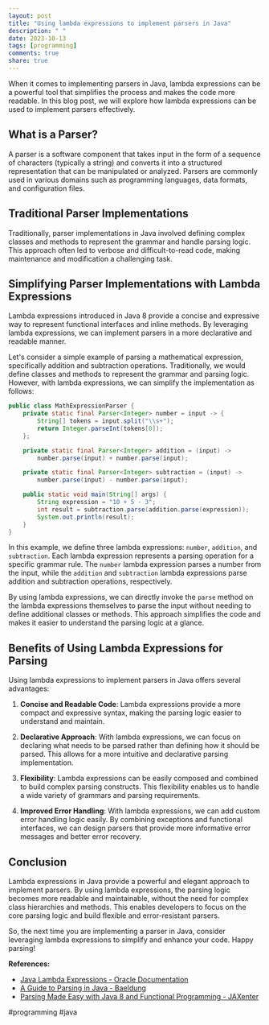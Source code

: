```yaml
---
layout: post
title: "Using lambda expressions to implement parsers in Java"
description: " "
date: 2023-10-13
tags: [programming]
comments: true
share: true
---
```


When it comes to implementing parsers in Java, lambda expressions can be a powerful tool that simplifies the process and makes the code more readable. In this blog post, we will explore how lambda expressions can be used to implement parsers effectively.

## What is a Parser?

A parser is a software component that takes input in the form of a sequence of characters (typically a string) and converts it into a structured representation that can be manipulated or analyzed. Parsers are commonly used in various domains such as programming languages, data formats, and configuration files.

## Traditional Parser Implementations

Traditionally, parser implementations in Java involved defining complex classes and methods to represent the grammar and handle parsing logic. This approach often led to verbose and difficult-to-read code, making maintenance and modification a challenging task.

## Simplifying Parser Implementations with Lambda Expressions

Lambda expressions introduced in Java 8 provide a concise and expressive way to represent functional interfaces and inline methods. By leveraging lambda expressions, we can implement parsers in a more declarative and readable manner.

Let's consider a simple example of parsing a mathematical expression, specifically addition and subtraction operations. Traditionally, we would define classes and methods to represent the grammar and parsing logic. However, with lambda expressions, we can simplify the implementation as follows:

```java
public class MathExpressionParser {
    private static final Parser<Integer> number = input -> {
        String[] tokens = input.split("\\s+");
        return Integer.parseInt(tokens[0]);
    };

    private static final Parser<Integer> addition = (input) ->
        number.parse(input) + number.parse(input);

    private static final Parser<Integer> subtraction = (input) ->
        number.parse(input) - number.parse(input);

    public static void main(String[] args) {
        String expression = "10 + 5 - 3";
        int result = subtraction.parse(addition.parse(expression));
        System.out.println(result);
    }
}
```

In this example, we define three lambda expressions: `number`, `addition`, and `subtraction`. Each lambda expression represents a parsing operation for a specific grammar rule. The `number` lambda expression parses a number from the input, while the `addition` and `subtraction` lambda expressions parse addition and subtraction operations, respectively.

By using lambda expressions, we can directly invoke the `parse` method on the lambda expressions themselves to parse the input without needing to define additional classes or methods. This approach simplifies the code and makes it easier to understand the parsing logic at a glance.

## Benefits of Using Lambda Expressions for Parsing

Using lambda expressions to implement parsers in Java offers several advantages:

1. **Concise and Readable Code**: Lambda expressions provide a more compact and expressive syntax, making the parsing logic easier to understand and maintain.

2. **Declarative Approach**: With lambda expressions, we can focus on declaring what needs to be parsed rather than defining how it should be parsed. This allows for a more intuitive and declarative parsing implementation.

3. **Flexibility**: Lambda expressions can be easily composed and combined to build complex parsing constructs. This flexibility enables us to handle a wide variety of grammars and parsing requirements.

4. **Improved Error Handling**: With lambda expressions, we can add custom error handling logic easily. By combining exceptions and functional interfaces, we can design parsers that provide more informative error messages and better error recovery.

## Conclusion

Lambda expressions in Java provide a powerful and elegant approach to implement parsers. By using lambda expressions, the parsing logic becomes more readable and maintainable, without the need for complex class hierarchies and methods. This enables developers to focus on the core parsing logic and build flexible and error-resistant parsers.

So, the next time you are implementing a parser in Java, consider leveraging lambda expressions to simplify and enhance your code. Happy parsing!

**References:**
- [Java Lambda Expressions - Oracle Documentation](https://docs.oracle.com/javase/tutorial/java/javaOO/lambdaexpressions.html)
- [A Guide to Parsing in Java - Baeldung](https://www.baeldung.com/java-parsing)
- [Parsing Made Easy with Java 8 and Functional Programming - JAXenter](https://jaxenter.com/parsing-made-easy-java-8-functional-programming-121725.html)

#programming #java